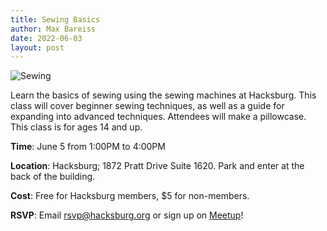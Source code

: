 ```yaml
---
title: Sewing Basics
author: Max Bareiss
date: 2022-06-03
layout: post
---
```


![Sewing](//hacksburg.org/images/tata-toto-Ohcd8kxKdQs-unsplash.jpg)

Learn the basics of sewing using the sewing machines at Hacksburg. This class will cover beginner sewing techniques, as well as a guide for expanding into advanced techniques. Attendees will make a pillowcase. This class is for ages 14 and up.

**Time**: June 5 from 1:00PM to 4:00PM

**Location**: Hacksburg; 1872 Pratt Drive Suite 1620. Park and enter at the back of the building.

**Cost**: Free for Hacksburg members, $5 for non-members.

**RSVP**: Email [rsvp@hacksburg.org](mailto:rsvp@hacksburg.org) or sign up on [Meetup](https://www.meetup.com/hacksburgva/events/286100974/)!
